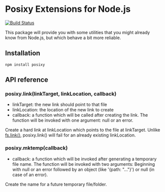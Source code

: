 # Posixy Extensions for Node.js

[![Build Status](https://secure.travis-ci.org/herzi/posixy.png)](http://travis-ci.org/herzi/posixy)

This package will provide you with some utilities that you might already know from Node.js, but which behave a bit more reliable.

## Installation

    npm install posixy

## API reference

### posixy.link(linkTarget, linkLocation, callback)

* linkTarget: the new link should point to that file
* linkLocation: the location of the new link to create
* callback: a function which will be called after creating the link. The function will be invoked with one argument: null or an error.

Create a hard link at linkLocation which points to the file at linkTarget. Unlike [fs.link()](http://nodejs.org/api/fs.html#fs_fs_link_srcpath_dstpath_callback), posixy.link() will fail for an already existing linkLocation.

### posixy.mktemp(callback)

* callback: a function which will be invoked after generating a temporary file name. The function will be invoked with two arguments: Beginning with null or an error followed by an object (like '{path: "…"}') or null (in case of an error).

Create the name for a future temporary file/folder.
